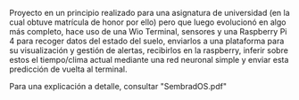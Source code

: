 Proyecto en un principio realizado para una asignatura de universidad (en la cual obtuve matrícula de honor por ello) pero que luego evolucionó en algo más completo, hace uso de una Wio Terminal, 
sensores y una Raspberry Pi 4 para recoger datos del estado del suelo, enviarlos a una plataforma para su visualización y gestión de alertas, recibirlos en la raspberry, 
inferir sobre estos el tiempo/clima actual mediante una red neuronal simple y enviar esta predicción de vuelta al terminal.

Para una explicación a detalle, consultar "SembradOS.pdf"
